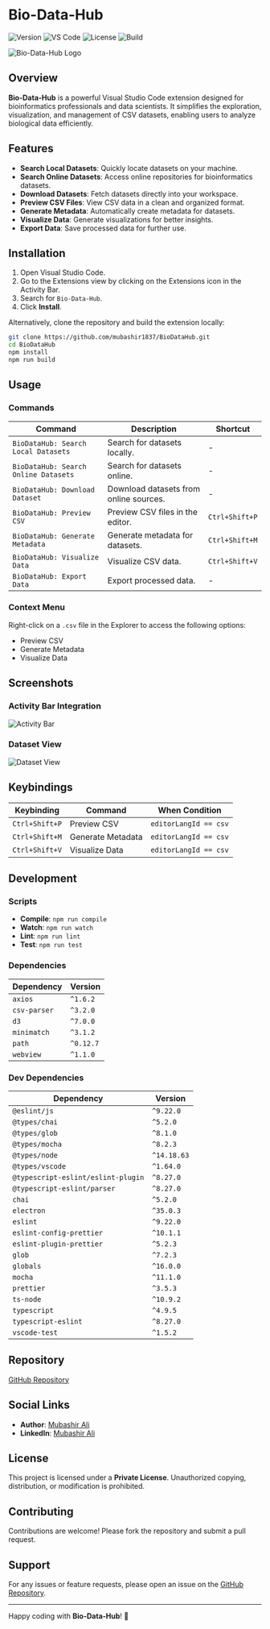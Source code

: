 # Bio-Data-Hub

![Version](https://img.shields.io/badge/version-0.1.0-blue)
![VS Code](https://img.shields.io/badge/VS%20Code-%5E1.64.0-blue)
![License](https://img.shields.io/badge/license-Private-red)
![Build](https://img.shields.io/badge/build-passing-brightgreen)

![Bio-Data-Hub Logo](resources/logo.jpg)

## Overview

**Bio-Data-Hub** is a powerful Visual Studio Code extension designed for bioinformatics professionals and data scientists. It simplifies the exploration, visualization, and management of CSV datasets, enabling users to analyze biological data efficiently.

## Features

- **Search Local Datasets**: Quickly locate datasets on your machine.
- **Search Online Datasets**: Access online repositories for bioinformatics datasets.
- **Download Datasets**: Fetch datasets directly into your workspace.
- **Preview CSV Files**: View CSV data in a clean and organized format.
- **Generate Metadata**: Automatically create metadata for datasets.
- **Visualize Data**: Generate visualizations for better insights.
- **Export Data**: Save processed data for further use.

## Installation

1. Open Visual Studio Code.
2. Go to the Extensions view by clicking on the Extensions icon in the Activity Bar.
3. Search for `Bio-Data-Hub`.
4. Click **Install**.

Alternatively, clone the repository and build the extension locally:

```bash
git clone https://github.com/mubashir1837/BioDataHub.git
cd BioDataHub
npm install
npm run build
```

## Usage

### Commands

| Command                              | Description                              | Shortcut         |
|--------------------------------------|------------------------------------------|------------------|
| `BioDataHub: Search Local Datasets`  | Search for datasets locally.             | -                |
| `BioDataHub: Search Online Datasets` | Search for datasets online.              | -                |
| `BioDataHub: Download Dataset`       | Download datasets from online sources.   | -                |
| `BioDataHub: Preview CSV`            | Preview CSV files in the editor.         | `Ctrl+Shift+P`   |
| `BioDataHub: Generate Metadata`      | Generate metadata for datasets.          | `Ctrl+Shift+M`   |
| `BioDataHub: Visualize Data`         | Visualize CSV data.                      | `Ctrl+Shift+V`   |
| `BioDataHub: Export Data`            | Export processed data.                   | -                |

### Context Menu

Right-click on a `.csv` file in the Explorer to access the following options:

- Preview CSV
- Generate Metadata
- Visualize Data

## Screenshots

### Activity Bar Integration
![Activity Bar](resources/icon.svg)

### Dataset View
![Dataset View](resources/dna.svg)

## Keybindings

| Keybinding         | Command                  | When Condition       |
|--------------------|--------------------------|----------------------|
| `Ctrl+Shift+P`     | Preview CSV             | `editorLangId == csv` |
| `Ctrl+Shift+M`     | Generate Metadata       | `editorLangId == csv` |
| `Ctrl+Shift+V`     | Visualize Data          | `editorLangId == csv` |

## Development

### Scripts

- **Compile**: `npm run compile`
- **Watch**: `npm run watch`
- **Lint**: `npm run lint`
- **Test**: `npm run test`

### Dependencies

| Dependency         | Version   |
|--------------------|-----------|
| `axios`            | `^1.6.2` |
| `csv-parser`       | `^3.2.0` |
| `d3`               | `^7.0.0` |
| `minimatch`        | `^3.1.2` |
| `path`             | `^0.12.7` |
| `webview`          | `^1.1.0` |

### Dev Dependencies

| Dependency                 | Version   |
|----------------------------|-----------|
| `@eslint/js`               | `^9.22.0` |
| `@types/chai`              | `^5.2.0` |
| `@types/glob`              | `^8.1.0` |
| `@types/mocha`             | `^8.2.3` |
| `@types/node`              | `^14.18.63` |
| `@types/vscode`            | `^1.64.0` |
| `@typescript-eslint/eslint-plugin` | `^8.27.0` |
| `@typescript-eslint/parser` | `^8.27.0` |
| `chai`                     | `^5.2.0` |
| `electron`                 | `^35.0.3` |
| `eslint`                   | `^9.22.0` |
| `eslint-config-prettier`   | `^10.1.1` |
| `eslint-plugin-prettier`   | `^5.2.3` |
| `glob`                     | `^7.2.3` |
| `globals`                  | `^16.0.0` |
| `mocha`                    | `^11.1.0` |
| `prettier`                 | `^3.5.3` |
| `ts-node`                  | `^10.9.2` |
| `typescript`               | `^4.9.5` |
| `typescript-eslint`        | `^8.27.0` |
| `vscode-test`              | `^1.5.2` |

## Repository

[GitHub Repository](https://github.com/mubashir1837/BioDataHub)

## Social Links

- **Author**: [Mubashir Ali](https://github.com/mubashir1837)
- **LinkedIn**: [Mubashir Ali](https://www.linkedin.com/in/mubashirali3/)

## License

This project is licensed under a **Private License**. Unauthorized copying, distribution, or modification is prohibited.

## Contributing

Contributions are welcome! Please fork the repository and submit a pull request.

## Support

For any issues or feature requests, please open an issue on the [GitHub Repository](https://github.com/mubashir1837/BioDataHub/issues).

---

Happy coding with **Bio-Data-Hub**! 🚀  